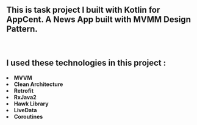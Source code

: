## This is task project I built with Kotlin for AppCent. A News App built with MVMM Design Pattern.

<br>


## I used these technologies in this project :


**<li> MVVM**
**<li> Clean Architecture**
**<li> Retrofit**
**<li> RxJava2**
**<li> Hawk Library**
**<li> LiveData**
**<li> Coroutines**

  



<br>
<br>
<br>
